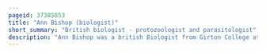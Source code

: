 ```yaml
---
pageid: 37385853
title: "Ann Bishop (biologist)"
short_summary: "British biologist - protozoologist and parasitologist"
description: "Ann Bishop was a british Biologist from Girton College at the University of Cambridge and a Fellow of the Royal Society, one of the few female Fellows of the Royal Society. She was born in Manchester and for the most Part lived in Cambridge. Her Specialties were Protozoology and Parasitology early Work with ciliate Parasites including the one responsible for blackhead Disease in domesticated Turkey laid the Foundation for her later Research. When Bishop worked toward her Doctorate Bishop studied parasitic Amoebae and examined potential Chemotherapies for the Treatment of amoebic Diseases including amoebic Dysentery."
---
```

